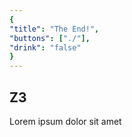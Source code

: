 ```yaml
---
{
"title": "The End!",
"buttons": ["./"],
"drink": "false"
}
---
```


## Z3  
Lorem ipsum dolor sit amet